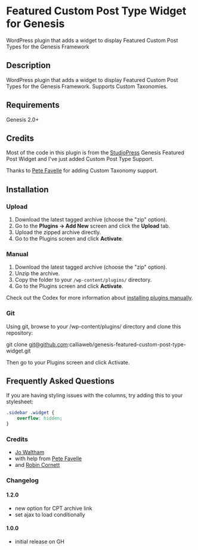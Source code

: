 # Featured Custom Post Type Widget for Genesis

WordPress plugin that adds a widget to display Featured Custom Post Types for the Genesis Framework

## Description

WordPress plugin that adds a widget to display Featured Custom Post Types for the Genesis Framework. Supports Custom Taxonomies.

## Requirements

Genesis 2.0+

## Credits
Most of the code in this plugin is from the <a href="http://www.studiopress.com/">StudioPress</a> Genesis Featured Post Widget and I've just added Custom Post Type Support.

Thanks to <a href="https://github.com/ahnlak">Pete Favelle</a> for adding Custom Taxonomy support.

## Installation

### Upload

1. Download the latest tagged archive (choose the "zip" option).
2. Go to the __Plugins -> Add New__ screen and click the __Upload__ tab.
3. Upload the zipped archive directly.
4. Go to the Plugins screen and click __Activate__.

### Manual

1. Download the latest tagged archive (choose the "zip" option).
2. Unzip the archive.
3. Copy the folder to your `/wp-content/plugins/` directory.
4. Go to the Plugins screen and click __Activate__.

Check out the Codex for more information about [installing plugins manually](http://codex.wordpress.org/Managing_Plugins#Manual_Plugin_Installation).

### Git

Using git, browse to your /wp-content/plugins/ directory and clone this repository:

git clone git@github.com:calliaweb/genesis-featured-custom-post-type-widget.git

Then go to your Plugins screen and click Activate.

## Frequently Asked Questions

If you are having styling issues with the columns, try adding this to your stylesheet:

```css
.sidebar .widget {
	overflow: hidden;
}
```

### Credits
* [Jo Waltham](http://calliaweb.co.uk/)
* with help from [Pete Favelle](https://github.com/ahnlak)
* and [Robin Cornett](http://robincornett.com)

### Changelog

#### 1.2.0
* new option for CPT archive link
* set ajax to load conditionally

#### 1.0.0
* initial release on GH
